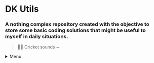 # DK Utils
### A nothing complex repository created with the objective to store some basic coding solutions that might be useful to myself in daily situations.

> 🦗🎶 Cricket sounds ~ 

<details>
<summary>Menu:</summary>
- [Nothing here for now](#)
</details>